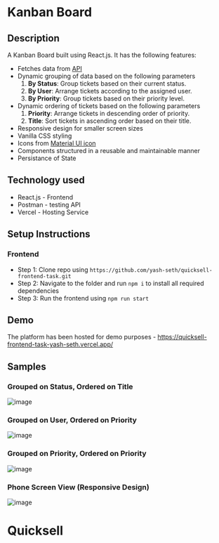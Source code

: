 # Kanban Board
## Description
A Kanban Board built using React.js. It has the following features:
- Fetches data from [API](https://api.quicksell.co/v1/internal/frontend-assignment )
- Dynamic grouping of data based on the following parameters
  1. **By Status**: Group tickets based on their current status.
  2. **By User**: Arrange tickets according to the assigned user.
  3. **By Priority**: Group tickets based on their priority level.
- Dynamic ordering of tickets based on the following parameters
  1. **Priority**: Arrange tickets in descending order of priority.
  2. **Title**: Sort tickets in ascending order based on their title.
- Responsive design for smaller screen sizes
- Vanilla CSS styling
- Icons from [Material UI icon](https://mui.com/material-ui/material-icons/)
- Components structured in a reusable and maintainable manner
- Persistance of State

## Technology used
- React.js - Frontend
- Postman - testing API
- Vercel - Hosting Service

## Setup Instructions
### Frontend
- Step 1: Clone repo using `https://github.com/yash-seth/quicksell-frontend-task.git`
- Step 2: Navigate to the folder and run `npm i` to install all required dependencies
- Step 3: Run the frontend using `npm run start`

## Demo
The platform has been hosted for demo purposes - https://quicksell-frontend-task-yash-seth.vercel.app/

## Samples
### Grouped on Status, Ordered on Title
![image](https://github.com/yash-seth/quicksell-frontend-task/assets/71393551/8a002e12-799f-4423-bbba-c608883b0e7d)

### Grouped on User, Ordered on Priority
![image](https://github.com/yash-seth/quicksell-frontend-task/assets/71393551/e87e9721-2750-4767-a4e3-83d28d971d36)

### Grouped on Priority, Ordered on Priority
![image](https://github.com/yash-seth/quicksell-frontend-task/assets/71393551/e11095aa-360c-4f1e-8b31-7e0c6be5de05)

### Phone Screen View (Responsive Design)
![image](https://github.com/yash-seth/quicksell-frontend-task/assets/71393551/660337c5-71d7-4064-ad47-329982f8cf2a)
# Quicksell
